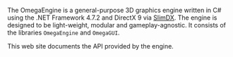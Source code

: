 The OmegaEngine is a general-purpose 3D graphics engine written in C# using the .NET Framework 4.7.2 and DirectX 9 via [SlimDX](http://slimdx.org/). The engine is designed to be light-weight, modular and gameplay-agnostic. It consists of the libraries `OmegaEngine` and `OmegaGUI`.

This web site documents the API provided by the engine.
